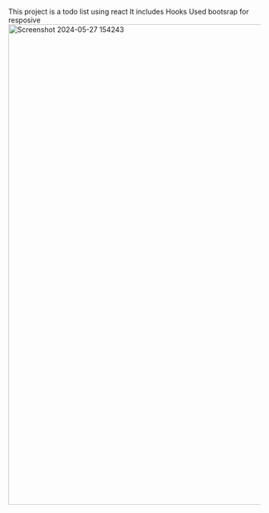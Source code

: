 This project is a todo list using react 
It includes Hooks
Used bootsrap for resposive
<img width="959" alt="Screenshot 2024-05-27 154243" src="https://github.com/Mubeenimran/React-todo-list/assets/170927694/48eeef91-3b16-47bc-b615-243f796026e5">

